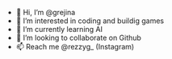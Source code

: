 - 👋 Hi, I’m @grejina
- 👀 I’m interested in coding and buildig games
- 🌱 I’m currently learning AI
- 💞️ I’m looking to collaborate on Github
- 📫 Reach me @rezzyg_ (Instagram)

<!---
grejina/grejina is a ✨ special ✨ repository because its `README.md` (this file) appears on your GitHub profile.
You can click the Preview link to take a look at your changes.
--->
